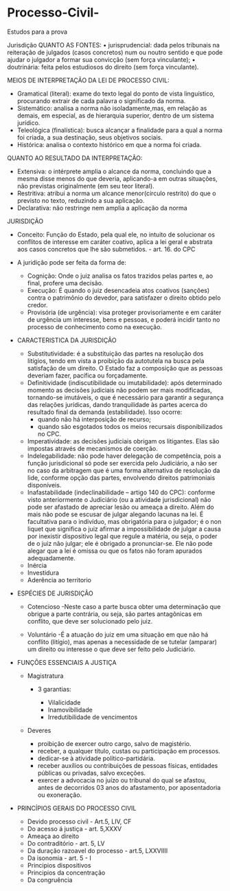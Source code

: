 # Processo-Civil-
Estudos para a prova 


Jurisdição
QUANTO AS FONTES:
• jurisprudencial: dada pelos tribunais na reiteração de julgados (casos concretos) num ou noutro sentido e que pode ajudar o julgador a formar sua convicção (sem força vinculante);
• doutrinária: feita pelos estudiosos do direito (sem força vinculante).

MEIOS DE INTERPRETAÇÃO DA LEI DE PROCESSO CIVIL:
- Gramatical (literal): exame do texto legal do ponto de vista linguístico, procurando extrair de cada palavra o significado da norma.
- Sistemático: analisa a norma não isoladamente,mas, em relação as demais, em especial, as de hierarquia superior, dentro de um sistema jurídico.
- Teleológica (finalística): busca alcançar a finalidade para a qual a norma foi criada, a sua destinação, seus objetivos sociais.
- Histórica: analisa o contexto histórico em que a norma foi criada.

QUANTO AO RESULTADO DA INTERPRETAÇÃO:
- Extensiva: o intérprete amplia o alcance da norma, concluindo que a mesma disse menos do que deveria, aplicando-a em outras situações, não previstas originalmente (em seu teor literal).
- Restritiva: atribui a norma um alcance menor(círculo restrito) do que o previsto no texto, reduzindo a sua aplicação.
- Declarativa: não restringe nem amplia a aplicação da norma

JURISDIÇÃO
- Conceito: Função do Estado, pela qual ele, no intuito de solucionar os conflitos de interesse em caráter coativo, aplica a lei geral e abstrata aos casos concretos que lhe são submetidos. - art. 16. do CPC

 - A juridição pode ser feita da forma de:
   - Cognição: Onde o juiz analisa os fatos trazidos pelas partes e, ao final, profere uma decisão.
   - Execução: É quando o juiz desencadeia atos coativos (sanções) contra o patrimônio do devedor, para satisfazer o direito obtido pelo credor.
   - Provisória (de urgência): visa proteger provisoriamente e em caráter de urgência um interesse, bens e pessoas, e poderá incidir tanto no processo de conhecimento como na execução.
  
- CARACTERISTICA DA JURISDIÇÂO
  - Substitutividade: é a substituição das partes na resolução dos litígios, tendo em vista a proibição da autotutela na busca pela satisfação de um direito. O Estado faz a composição que as pessoas deveriam fazer, pacífica ou forçadamente.
  - Definitividade (indiscutibilidade ou imutabilidade): após determinado momento as decisões judiciais não podem ser mais modificadas, tornando-se imutáveis, o que é necessário para garantir a segurança das relações jurídicas, dando tranquilidade às partes acerca do resultado final da demanda (estabilidade). Isso ocorre:
     - quando não há interposição de recurso;
     - quando são esgotados todos os meios recursais disponibilizados no CPC.
  - Imperatividade: as decisões judiciais obrigam os litigantes. Elas são impostas através de mecanismos de coerção.
  - Indelegabilidade: não pode haver delegação de competência, pois a função jurisdicional só pode ser exercida pelo Judiciário, a não ser no caso da arbitragem que é uma forma alternativa de resolução da lide, conforme opção das partes, envolvendo direitos patrimoniais disponíveis. 
  - Inafastabilidade (indeclinabilidade – artigo 140 do CPC): conforme visto anteriormente o Judiciário (ou a atividade jurisdicional) não pode ser afastado de apreciar lesão ou ameaça a direito. Além do mais não pode se escusar de julgar alegando lacunas na lei.  É facultativa para o indivíduo, mas obrigatória para o julgador; é o non liquet que significa o juiz afirmar a impossibilidade de julgar a causa por inexistir dispositivo legal que regule a matéria, ou seja, o poder de o juiz não julgar; ele é obrigado a pronunciar-se. Ele não pode alegar que a lei é omissa ou que os fatos não foram apurados adequadamente.
  - Inércia
  - Investidura
  - Aderência ao territorio
  
- ESPÉCIES DE JURISDIÇÂO

  - Cotencioso
    -Neste caso a parte busca obter uma determinação que obrigue a parte contrária, ou seja, são partes antagônicas em conflito, que deve ser solucionado pelo juiz.
  
  - Voluntário
    -É a atuação do juiz em uma situação em que não há conflito (litígio), mas apenas a necessidade de se tutelar (amparar) um direito ou interesse o que deve ser feito pelo Judiciário.
    
- FUNÇÕES ESSENCIAIS A JUSTIÇA
  - Magistratura
    - 3 garantias:
    
      - Vilalicidade
      - Inamovibilidade
      - Irredutibilidade de vencimentos
      
  - Deveres
    - proibição de exercer outro cargo, salvo de magistério.
    - receber, a qualquer título, custas ou participação em processos.
    - dedicar-se à atividade político-partidária.
    - receber auxílios ou contribuições de pessoas físicas, entidades públicas ou privadas, salvo exceções.
    - exercer a advocacia no juízo ou tribunal do qual se afastou, antes de decorridos 03 anos do afastamento, por aposentadoria ou exoneração.
    
- PRINCÍPIOS GERAIS DO PROCESSO CIVIL
  - Devido processo civil - Art.5, LIV, CF
  - Do acesso á justiça - art. 5,XXXV
  - Ameaça ao direito
  - Do contraditório - art. 5, LV
  - Da duração razoavel do processo - art.5, LXXVIIII
  - Da isonomia - art. 5 - I
  - Principios dispositivos
  - Principios da concentração 
  - Da congruência
 
  

  
